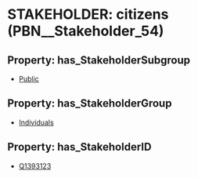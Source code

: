 # STAKEHOLDER: __citizens__ (PBN__Stakeholder_54)

## Property: has_StakeholderSubgroup

* [Public](PBN__StakeholderSubgroup_147)

## Property: has_StakeholderGroup

* [Individuals](PBN__StakeholderGroup_9)

## Property: has_StakeholderID

* [Q1393123](Q1393123)

